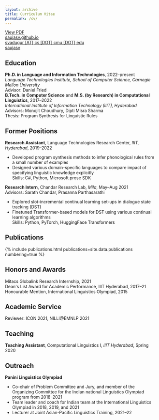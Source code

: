 ```yaml
---
layout: archive
title: Curriculum Vitae
permalink: /cv/
---
```


<a href="/assets/Saujas-Vaduguru-CV.pdf"><i class="fa-solid fa-file-pdf"></i> View PDF</a><br>
<a href="https://saujasv.github.io/"><i class="fa-solid fa-globe"></i> saujasv.github.io</a><br>
<a href=""><i class="fa-solid fa-envelope"></i> svadugur [AT] cs [DOT] cmu [DOT] edu</a><br>
<a href="https://github.com/saujasv"><i class="fa-brands fa-github"></i> saujasv</a>


<h2>Education</h2>
<div class="cvitem">
<strong>Ph.D. in Language and Information Technologies</strong>, 2022–present<br>
<em>Language Technologies Institute, School of Computer Science, Carnegie Mellon University</em>
<br><span class="small-caps">Advisor:</span> Daniel Fried<br>
</div>

<div class="cvitem">
<strong>B.Tech. in Computer Science</strong> and <strong>M.S. (by Research) in Computational Linguistics</strong>, 2017–2022<br>
<em>International Institute of Information Technology (IIIT), Hyderabad</em>
<br><span class="small-caps">Advisors:</span> Monojit Choudhury, Dipti Misra Sharma<br>
<span class="small-caps">Thesis:</span> Program Synthesis for Linguistic Rules
</div>

<h2>Former Positions</h2>
<div class="cvitem">
<strong>Research Assistant</strong>, Language Technologies Research Center, <em>IIIT, Hyderabad</em>, 2019–2022<br>
    <ul>
    <li>Developed program synthesis methods to infer phonological rules from a small number of examples</li>
    <li>Designed various domain-specific languages to compare impact of specifying linguistic knowledge explicitly</li>
    <li style="list-style-type:none"><span class="small-caps">Skills:</span> C#, Python, Microsoft <span class="small-caps">prose</span> SDK</li>
    </ul>
</div>

<div class="cvitem">
<strong>Research Intern</strong>, Chandar Research Lab, <span class="small-caps"><em>Mila</em></span>, May–Aug 2021<br>
    <span class="small-caps">Advisors:</span> Sarath Chandar, Prasanna Parthasarathi<br>
    <ul>
    <li>Explored slot-incremental continual learning set-ups in dialogue state tracking (DST)</li>
    <li>Finetuned Transformer-based models for DST using various continual learning algorithms</li>
    <li style="list-style-type:none"><span class="small-caps">Skills:</span> Python, PyTorch, HuggingFace Transformers</li>
    </ul>
</div>

<h2>Publications</h2>
{% include publications.html
    publications=site.data.publications
    numbering=true
%}

<h2>Honors and Awards</h2>
<div class="cvitem">
<span class="small-caps">Mitacs</span> Globalink Research Internship, 2021
</div>

<div class="cvitem">
Dean's List Award for Academic Performance, IIIT Hyderabad, 2017–21
</div>

<div class="cvitem">
Honourable Mention, International Linguistics Olympiad, 2015
</div>


<h2>Academic Service</h2>
<div class="cvitem">
<span class="small-caps">Reviewer: </span>ICON 2021, NILLI@EMNLP 2021
</div>

<h2>Teaching</h2>
<div class="cvitem">
<strong>Teaching Assistant</strong>, Computational Linguistics I, <em>IIIT Hyderabad</em>, Spring 2020
</div>

<h2>Outreach</h2>
<div class="cvitem">
<strong>Panini Linguistics Olympiad</strong><br>
    <ul>
    <li>Co-chair of Problem Committee and Jury, and member of the Organizing Committee for the Indian national Linguistics Olympiad program from 2018–2021 </li>
    <li>Team leader and coach for Indian team at the International Linguistics Olympiad in 2018, 2019, and 2021</li>
    <li>Lecturer at Joint Asian-Pacific Linguistics Training, 2021–22</li>
</ul>
</div>
